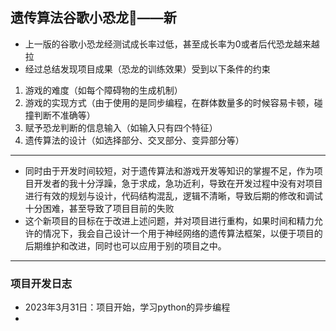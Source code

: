 ## 遗传算法谷歌小恐龙🦖——新

- 上一版的谷歌小恐龙经测试成长率过低，甚至成长率为0或者后代恐龙越来越拉
- 经过总结发现项目成果（恐龙的训练效果）受到以下条件的约束
1. 游戏的难度（如每个障碍物的生成机制）
2. 游戏的实现方式（由于使用的是同步编程，在群体数量多的时候容易卡顿，碰撞判断不准确等）
3. 赋予恐龙判断的信息输入（如输入只有四个特征）
4. 遗传算法的设计（如选择部分、交叉部分、变异部分等）
<hr>

- 同时由于开发时间较短，对于遗传算法和游戏开发等知识的掌握不足，作为项目开发者的我十分浮躁，急于求成，急功近利，导致在开发过程中没有对项目进行有效的规划与设计，代码结构混乱，逻辑不清晰，导致后期的修改和调试十分困难，甚至导致了项目目前的失败
- 这个新项目的目标在于改进上述问题，并对项目进行重构，如果时间和精力允许的情况下，我会自己设计一个用于神经网络的遗传算法框架，以便于项目的后期维护和改进，同时也可以应用于别的项目之中。

<hr>

### 项目开发日志

- 2023年3月31日：项目开始，学习python的异步编程
- 